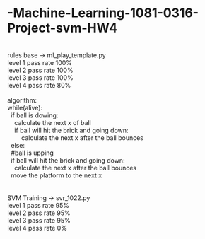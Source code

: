 # -Machine-Learning-1081-0316-Project-svm-HW4
<br />
rules base -> ml_play_template.py <br />
level 1 pass rate 100%  <br />
level 2 pass rate 100%  <br />
level 3 pass rate 100%  <br />
level 4 pass rate 80%  <br />
<br />
algorithm:  <br />
while(alive):  <br />
&nbsp;&nbsp;if ball is dowing:  <br />
&nbsp;&nbsp;&nbsp;&nbsp;calculate the next x of ball  <br />
&nbsp;&nbsp;&nbsp;&nbsp;if ball will hit the brick and going down:  <br />
&nbsp;&nbsp;&nbsp;&nbsp;&nbsp;&nbsp;&nbsp;&nbsp;calculate the  next x after the ball bounces  <br />
&nbsp;&nbsp;else:  <br />
&nbsp;&nbsp;#ball is upping  <br />
&nbsp;&nbsp;if ball will hit the brick and going down:  <br />
&nbsp;&nbsp;&nbsp;&nbsp;calculate the  next x after the ball bounces 
 <br />
&nbsp;&nbsp;move the platform to the next x   <br />
<br />
<br />
SVM Training -> svr_1022.py
<br />
level 1 pass rate 95%  <br />
level 2 pass rate 95%  <br />
level 3 pass rate 95%  <br />
level 4 pass rate 0%  <br />
            
